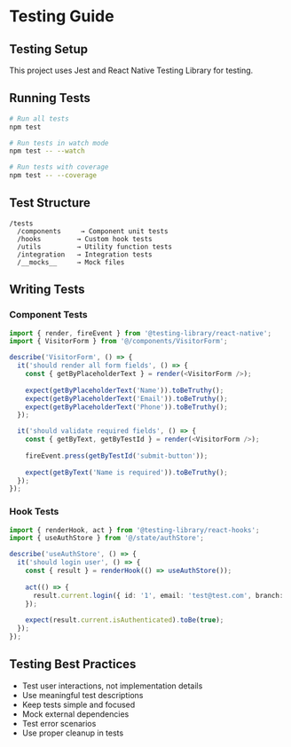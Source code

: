 # Testing Guide

## Testing Setup

This project uses Jest and React Native Testing Library for testing.

## Running Tests

```bash
# Run all tests
npm test

# Run tests in watch mode
npm test -- --watch

# Run tests with coverage
npm test -- --coverage
```

## Test Structure

```
/tests
  /components     → Component unit tests
  /hooks         → Custom hook tests
  /utils         → Utility function tests
  /integration   → Integration tests
  /__mocks__     → Mock files
```

## Writing Tests

### Component Tests

```typescript
import { render, fireEvent } from '@testing-library/react-native';
import { VisitorForm } from '@/components/VisitorForm';

describe('VisitorForm', () => {
  it('should render all form fields', () => {
    const { getByPlaceholderText } = render(<VisitorForm />);
    
    expect(getByPlaceholderText('Name')).toBeTruthy();
    expect(getByPlaceholderText('Email')).toBeTruthy();
    expect(getByPlaceholderText('Phone')).toBeTruthy();
  });

  it('should validate required fields', () => {
    const { getByText, getByTestId } = render(<VisitorForm />);
    
    fireEvent.press(getByTestId('submit-button'));
    
    expect(getByText('Name is required')).toBeTruthy();
  });
});
```

### Hook Tests

```typescript
import { renderHook, act } from '@testing-library/react-hooks';
import { useAuthStore } from '@/state/authStore';

describe('useAuthStore', () => {
  it('should login user', () => {
    const { result } = renderHook(() => useAuthStore());
    
    act(() => {
      result.current.login({ id: '1', email: 'test@test.com', branch: 'main', token: 'token' });
    });
    
    expect(result.current.isAuthenticated).toBe(true);
  });
});
```

## Testing Best Practices

- Test user interactions, not implementation details
- Use meaningful test descriptions
- Keep tests simple and focused
- Mock external dependencies
- Test error scenarios
- Use proper cleanup in tests
